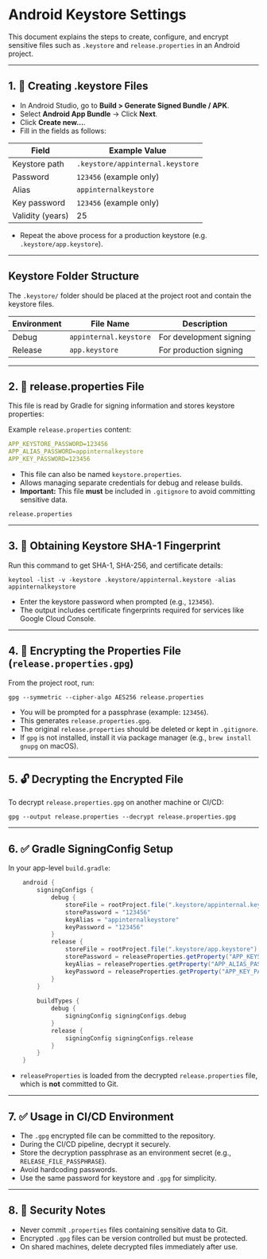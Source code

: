 # Android Keystore Settings

This document explains the steps to create, configure, and encrypt sensitive files such as `.keystore` and
`release.properties` in an Android project.

---

## 1. 🔐 Creating .keystore Files

- In Android Studio, go to **Build > Generate Signed Bundle / APK**.
- Select **Android App Bundle** → Click **Next**.
- Click **Create new...**.
- Fill in the fields as follows:

| Field            | Example Value                    |
|------------------|----------------------------------|
| Keystore path    | `.keystore/appinternal.keystore` |
| Password         | `123456` (example only)          |
| Alias            | `appinternalkeystore`            |
| Key password     | `123456` (example only)          |
| Validity (years) | 25                               |

- Repeat the above process for a production keystore (e.g. `.keystore/app.keystore`).

---

## Keystore Folder Structure

The `.keystore/` folder should be placed at the project root and contain the keystore files.

| Environment | File Name              | Description             |
|-------------|------------------------|-------------------------|
| Debug       | `appinternal.keystore` | For development signing |
| Release     | `app.keystore`         | For production signing  |

---

## 2. 🧾 release.properties File

This file is read by Gradle for signing information and stores keystore properties:

Example `release.properties` content:

``` yaml
APP_KEYSTORE_PASSWORD=123456
APP_ALIAS_PASSWORD=appinternalkeystore
APP_KEY_PASSWORD=123456
```

- This file can also be named `keystore.properties`.
- Allows managing separate credentials for debug and release builds.
- **Important:** This file **must** be included in `.gitignore` to avoid committing sensitive data.

```
release.properties
```

---

## 3. 🔐 Obtaining Keystore SHA-1 Fingerprint

Run this command to get SHA-1, SHA-256, and certificate details:

    keytool -list -v -keystore .keystore/appinternal.keystore -alias appinternalkeystore

- Enter the keystore password when prompted (e.g., `123456`).
- The output includes certificate fingerprints required for services like Google Cloud Console.

---

## 4. 🔐 Encrypting the Properties File (`release.properties.gpg`)

From the project root, run:

    gpg --symmetric --cipher-algo AES256 release.properties

- You will be prompted for a passphrase (example: `123456`).
- This generates `release.properties.gpg`.
- The original `release.properties` should be deleted or kept in `.gitignore`.
- If `gpg` is not installed, install it via package manager (e.g., `brew install gnupg` on macOS).

---

## 5. 🔓 Decrypting the Encrypted File

To decrypt `release.properties.gpg` on another machine or CI/CD:

    gpg --output release.properties --decrypt release.properties.gpg

---

## 6. ✅ Gradle SigningConfig Setup

In your app-level `build.gradle`:

``` groovy
    android {
        signingConfigs {
            debug {
                storeFile = rootProject.file(".keystore/appinternal.keystore")
                storePassword = "123456"
                keyAlias = "appinternalkeystore"
                keyPassword = "123456"
            }
            release {
                storeFile = rootProject.file(".keystore/app.keystore")
                storePassword = releaseProperties.getProperty("APP_KEYSTORE_PASSWORD")
                keyAlias = releaseProperties.getProperty("APP_ALIAS_PASSWORD")
                keyPassword = releaseProperties.getProperty("APP_KEY_PASSWORD")
            }
        }
    
        buildTypes {
            debug {
                signingConfig signingConfigs.debug
            }
            release {
                signingConfig signingConfigs.release
            }
        }
    }
```

- `releaseProperties` is loaded from the decrypted `release.properties` file, which is **not** committed to Git.

---

## 7. ✅ Usage in CI/CD Environment

- The `.gpg` encrypted file can be committed to the repository.
- During the CI/CD pipeline, decrypt it securely.
- Store the decryption passphrase as an environment secret (e.g., `RELEASE_FILE_PASSPHRASE`).
- Avoid hardcoding passwords.
- Use the same password for keystore and `.gpg` for simplicity.

---

## 8. 🛑 Security Notes

- Never commit `.properties` files containing sensitive data to Git.
- Encrypted `.gpg` files can be version controlled but must be protected.
- On shared machines, delete decrypted files immediately after use.